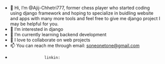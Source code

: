 - 👋 Hi, I’m @Ajij-Chhetri777, former chess player who started coding using django framework and hoping to specialize in buidling website and apps with many more tools and feel free to give me django project I may be helpful for you.
- 👀 I’m interested in django
- 🌱 I’m currently learning backend development
- 💞️ I love to collaborate on web projects
- 📫 You can reach me through email: soneonetone@gmail.com
-                    linkin:
<!---
Ajij-Chhetri777/Ajij-Chhetri777 is a ✨ special ✨ repository because its `README.md` (this file) appears on your GitHub profile.
You can click the Preview link to take a look at your changes.
--->
